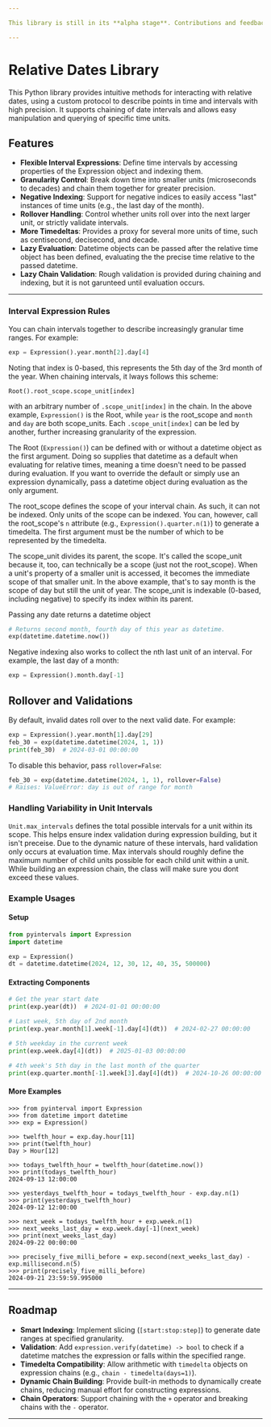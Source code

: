 ```yaml
---

This library is still in its **alpha stage**. Contributions and feedback are welcome.

---
```


# Relative Dates Library

This Python library provides intuitive methods for interacting with relative dates, using a custom protocol to describe points in time and intervals with high precision. It supports chaining of date intervals and allows easy manipulation and querying of specific time units.

## Features

- **Flexible Interval Expressions**: Define time intervals by accessing properties of the Expression object and indexing them.
- **Granularity Control**: Break down time into smaller units (microseconds to decades) and chain them together for greater precision.
- **Negative Indexing**: Support for negative indices to easily access "last" instances of time units (e.g., the last day of the month).
- **Rollover Handling**: Control whether units roll over into the next larger unit, or strictly validate intervals.
- **More Timedeltas**: Provides a proxy for several more units of time, such as centisecond, decisecond, and decade.
- **Lazy Evaluation**: Datetime objects can be passed after the relative time object has been defined, evaluating the the precise time relative to the passed datetime.
- **Lazy Chain Validation**: Rough validation is provided during chaining and indexing, but it is not garunteed until evaluation occurs.

---

### Interval Expression Rules

You can chain intervals together to describe increasingly granular time ranges. For example:

```python
exp = Expression().year.month[2].day[4]
```

Noting that index is 0-based, this represents the 5th day of the 3rd month of the year. When chaining intervals, it lways follows this scheme:

   `Root().root_scope.scope_unit[index]`

with an arbitrary number of `.scope_unit[index]` in the chain. In the above example, `Expression()` is the Root, while `year` is the root_scope and `month` and `day` are both scope_units.
Each `.scope_unit[index]` can be led by another, further increasing granularity of the expression.

The Root (`Expression()`) can be defined with or without a datetime object as the first argument. Doing so supplies that datetime as a default when evaluating for relative times, meaning a time doesn't need to be passed during evaluation. If you want to override the default or simply use an expression dynamically, pass a datetime object during evaluation as the only argument.

The root_scope defines the scope of your interval chain. As such, it can not be indexed. Only units of the scope can be indexed. You can, however, call the root_scope's `n` attribute (e.g., `Expression().quarter.n(1)`) to generate a timedelta. The first argument must be the number of which to be represented by the timedelta.

The scope_unit divides its parent, the scope. It's called the scope_unit because it, too, can technically be a scope (just not the root_scope). When a unit's property of a smaller unit is accessed, it becomes the immediate scope of that smaller unit. In the above example, that's to say month is the scope of day but still the unit of year. The scope_unit is indexable (0-based, including negative) to specify its index within its parent.

Passing any date returns a datetime object
```python
# Returns second month, fourth day of this year as datetime.
exp(datetime.datetime.now())
```

Negative indexing also works to collect the nth last unit of an interval. For example, the last day of a month:
```python
exp = Expression().month.day[-1]
```

## Rollover and Validations

By default, invalid dates roll over to the next valid date. For example:

```python
exp = Expression().year.month[1].day[29]
feb_30 = exp(datetime.datetime(2024, 1, 1))
print(feb_30)  # 2024-03-01 00:00:00
```

To disable this behavior, pass `rollover=False`:

```python
feb_30 = exp(datetime.datetime(2024, 1, 1), rollover=False)
# Raises: ValueError: day is out of range for month
```

### Handling Variability in Unit Intervals

`Unit.max_intervals` defines the total possible intervals for a unit within its scope. This helps ensure index validation during expression building, but it isn't preceise. Due to the dynamic nature of these intervals, hard validation only occurs at evaluation time. Max intervals should roughly define the maximum number of child units possible for each child unit within a unit. While building an expression chain, the class will make sure you dont exceed these values.

### Example Usages

#### Setup

```python
from pyintervals import Expression
import datetime

exp = Expression()
dt = datetime.datetime(2024, 12, 30, 12, 40, 35, 500000)
```

#### Extracting Components

```python
# Get the year start date
print(exp.year(dt))  # 2024-01-01 00:00:00

# Last week, 5th day of 2nd month
print(exp.year.month[1].week[-1].day[4](dt))  # 2024-02-27 00:00:00

# 5th weekday in the current week
print(exp.week.day[4](dt))  # 2025-01-03 00:00:00

# 4th week's 5th day in the last month of the quarter
print(exp.quarter.month[-1].week[3].day[4](dt))  # 2024-10-26 00:00:00
```

#### More Examples

```
>>> from pyinterval import Expression
>>> from datetime import datetime
>>> exp = Expression()

>>> twelfth_hour = exp.day.hour[11]
>>> print(twelfth_hour)
Day > Hour[12]

>>> todays_twelfth_hour = twelfth_hour(datetime.now())
>>> print(todays_twelfth_hour)
2024-09-13 12:00:00

>>> yesterdays_twelfth_hour = todays_twelfth_hour - exp.day.n(1)
>>> print(yesterdays_twelfth_hour)
2024-09-12 12:00:00

>>> next_week = todays_twelfth_hour + exp.week.n(1)
>>> next_weeks_last_day = exp.week.day[-1](next_week)
>>> print(next_weeks_last_day)
2024-09-22 00:00:00

>>> precisely_five_milli_before = exp.second(next_weeks_last_day) - exp.millisecond.n(5)
>>> print(precisely_five_milli_before)
2024-09-21 23:59:59.995000
```

---

## Roadmap

- **Smart Indexing**: Implement slicing (`[start:stop:step]`) to generate date ranges at specified granularity.
- **Validation**: Add `expression.verify(datetime) -> bool` to check if a datetime matches the expression or falls within the specified range.
- **Timedelta Compatibility**: Allow arithmetic with `timedelta` objects on expression chains (e.g., `chain - timedelta(days=1)`).
- **Dynamic Chain Building**: Provide built-in methods to dynamically create chains, reducing manual effort for constructing expressions.
- **Chain Operators**: Support chaining with the `+` operator and breaking chains with the `-` operator.

---